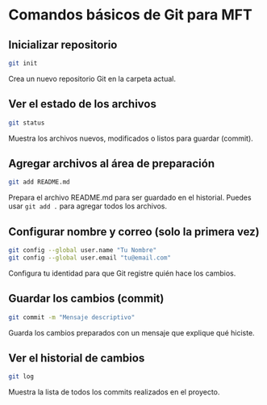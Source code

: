 # Comandos básicos de Git para MFT

## Inicializar repositorio
```sh
git init
```
Crea un nuevo repositorio Git en la carpeta actual.

## Ver el estado de los archivos
```sh
git status
```
Muestra los archivos nuevos, modificados o listos para guardar (commit).

## Agregar archivos al área de preparación
```sh
git add README.md
```
Prepara el archivo README.md para ser guardado en el historial. Puedes usar `git add .` para agregar todos los archivos.

## Configurar nombre y correo (solo la primera vez)
```sh
git config --global user.name "Tu Nombre"
git config --global user.email "tu@email.com"
```
Configura tu identidad para que Git registre quién hace los cambios.

## Guardar los cambios (commit)
```sh
git commit -m "Mensaje descriptivo"
```
Guarda los cambios preparados con un mensaje que explique qué hiciste.

## Ver el historial de cambios
```sh
git log
```
Muestra la lista de todos los commits realizados en el proyecto. 